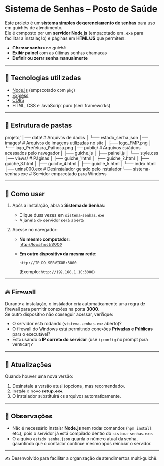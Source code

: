 # Sistema de Senhas – Posto de Saúde

Este projeto é um **sistema simples de gerenciamento de senhas** para uso em guichês de atendimento.  
Ele é composto por um **servidor Node.js** (empacotado em `.exe` para facilitar a instalação) e páginas em **HTML/JS** que permitem:  

- **Chamar senhas** no guichê  
- **Exibir painel** com as últimas senhas chamadas  
- **Definir ou zerar senha manualmente**  

---

## 🚀 Tecnologias utilizadas
- [Node.js](https://nodejs.org) (empacotado com `pkg`)
- [Express](https://expressjs.com/)
- [CORS](https://www.npmjs.com/package/cors)
- HTML, CSS e JavaScript puro (sem frameworks)

---

## 📂 Estrutura de pastas

projeto/
│── data/ # Arquivos de dados
│ └── estado_senha.json
│── images/ # Arquivos de imagens utilizadas no site
│ ├── logo_FMP.png
│ └── logo_Prefeitura_Palhoca.png
│── public/ # Arquivos estáticos acessados pelo navegador
│ ├── guiche.js
│ ├── painel.js
│ └── style.css
│── views/ # Páginas
│ ├── guiche_1.html
│ ├── guiche_2.html
│ ├── guiche_3.html
│ ├── guiche_4.html
│ ├── guiche_5.html
│ └── index.html
│── unins000.exe # Desinstalador gerado pelo instalador
└── sistema-senhas.exe # Servidor empacotado para Windows

---

## 🚀 Como usar

1. Após a instalação, abra o **Sistema de Senhas**:
   - Clique duas vezes em `sistema-senhas.exe`
   - A janela do servidor será aberta

2. Acesse no navegador:
   - **No mesmo computador:**  
     [http://localhost:3000](http://localhost:3000)

   - **Em outro dispositivo da mesma rede:**  
     ```
     http://IP_DO_SERVIDOR:3000
     ```
     (Exemplo: `http://192.168.1.10:3000`)

---

## 🔥 Firewall

Durante a instalação, o instalador cria automaticamente uma regra de firewall para permitir conexões na porta **3000**.  
Se outro dispositivo não conseguir acessar, verifique:

- O servidor está rodando (`sistema-senhas.exe` aberto)?
- O firewall do Windows está permitindo conexões **Privadas e Públicas** para o executável?
- Está usando o **IP correto do servidor** (use `ipconfig` no prompt para verificar)?

---

## 🔄 Atualizações

Quando houver uma nova versão:

1. Desinstale a versão atual (opcional, mas recomendado).
2. Instale o novo **setup.exe**.
3. O instalador substituirá os arquivos automaticamente.

---

## 📌 Observações

- Não é necessário instalar **Node.js** nem rodar comandos (`npm install` etc.), pois o servidor já está compilado dentro do `sistema-senhas.exe`.  
- O arquivo `estado_senha.json` guarda o número atual da senha, garantindo que o contador continue mesmo após reiniciar o servidor.

---

✍️ Desenvolvido para facilitar a organização de atendimentos multi-guichê.
